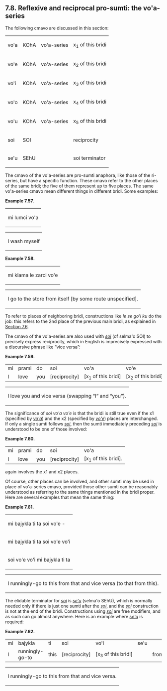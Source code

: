 <a id="section-voha-series"></a>7.8. <a id="c7s8"></a>Reflexive and reciprocal pro-sumti: the vo'a-series
---------------------------------------------------------------------------------------------------------

The following cmavo are discussed in this section:

<table class="cmavo-list"><colgroup></colgroup><tbody><tr class="cmavo-entry"><td class="cmavo"><p class="cmavo">vo'a</p></td><td class="selmaho"><p class="selmaho">KOhA</p></td><td class="cmavo-series"><p class="cmavo-series">vo'a-series</p></td><td class="description"><p class="description">x<sub>1</sub> of this bridi</p></td></tr><tr class="cmavo-entry"><td class="cmavo"><p class="cmavo">vo'e</p></td><td class="selmaho"><p class="selmaho">KOhA</p></td><td class="cmavo-series"><p class="cmavo-series">vo'a-series</p></td><td class="description"><p class="description">x<sub>2</sub> of this bridi</p></td></tr><tr class="cmavo-entry"><td class="cmavo"><p class="cmavo">vo'i</p></td><td class="selmaho"><p class="selmaho">KOhA</p></td><td class="cmavo-series"><p class="cmavo-series">vo'a-series</p></td><td class="description"><p class="description">x<sub>3</sub> of this bridi</p></td></tr><tr class="cmavo-entry"><td class="cmavo"><p class="cmavo">vo'o</p></td><td class="selmaho"><p class="selmaho">KOhA</p></td><td class="cmavo-series"><p class="cmavo-series">vo'a-series</p></td><td class="description"><p class="description">x<sub>4</sub> of this bridi</p></td></tr><tr class="cmavo-entry"><td class="cmavo"><p class="cmavo">vo'u</p></td><td class="selmaho"><p class="selmaho">KOhA</p></td><td class="cmavo-series"><p class="cmavo-series">vo'a-series</p></td><td class="description"><p class="description">x<sub>5</sub> of this bridi</p></td></tr><tr class="cmavo-entry"><td class="cmavo"><p class="cmavo">soi</p></td><td class="selmaho"><p class="selmaho">SOI</p></td><td class="cmavo-series"><p class="cmavo-series"></p></td><td class="description"><p class="description">reciprocity</p></td></tr><tr class="cmavo-entry"><td class="cmavo"><p class="cmavo">se'u</p></td><td class="selmaho"><p class="selmaho">SEhU</p></td><td class="cmavo-series"><p class="cmavo-series"></p></td><td class="description"><p class="description">soi terminator</p></td></tr></tbody></table>

<a id="id-1.8.10.4.1" class="indexterm"></a><a id="id-1.8.10.4.2" class="indexterm"></a><a id="id-1.8.10.4.3" class="indexterm"></a><a id="id-1.8.10.4.4" class="indexterm"></a><a id="id-1.8.10.4.5" class="indexterm"></a>The cmavo of the vo'a-series are pro-sumti anaphora, like those of the ri-series, but have a specific function. These cmavo refer to the other places of the same bridi; the five of them represent up to five places. The same vo'a-series cmavo mean different things in different bridi. Some examples:

<div class="interlinear-gloss-example example">
<a id="example-random-id-qLqT"></a>

**Example 7.57. <a id="id-1.8.10.5.1.1" class="indexterm"></a><a id="c7e8d1"></a>** 

<table class="interlinear-gloss"><colgroup></colgroup><tbody><tr class="para"><td colspan="12321"><p class="jbophrase">mi lumci vo'a</p></td></tr></tbody></table>

<table class="interlinear-gloss"><tbody><tr class="para"><td colspan="12321"><p class="natlang">I wash myself</p></td></tr></tbody></table>

</div>  
<div class="interlinear-gloss-example example">
<a id="example-random-id-qLqV"></a>

**Example 7.58. <a id="c7e8d2"></a>** 

<table class="interlinear-gloss"><colgroup></colgroup><tbody><tr class="para"><td colspan="12321"><p class="jbophrase">mi klama le zarci vo'e</p></td></tr></tbody></table>

<table class="interlinear-gloss"><tbody><tr class="para"><td colspan="12321"><p class="natlang">I go to the store from itself [by some route unspecified].</p></td></tr></tbody></table>

</div>  

<a id="id-1.8.10.7.1" class="indexterm"></a>To refer to places of neighboring bridi, constructions like _<a id="id-1.8.10.7.2.1" class="indexterm"></a>le se go'i ku_ do the job: this refers to the 2nd place of the previous main bridi, as explained in [Section 7.6](../section-ri-gohi-series).

<a id="id-1.8.10.8.1" class="indexterm"></a><a id="id-1.8.10.8.2" class="indexterm"></a><a id="id-1.8.10.8.3" class="indexterm"></a><a id="id-1.8.10.8.4" class="indexterm"></a>The cmavo of the vo'a-series are also used with _<a id="id-1.8.10.8.5.1" class="indexterm"></a>[_soi_](../go01#valsi-soi)_ (of selma'o SOI) to precisely express reciprocity, which in English is imprecisely expressed with a discursive phrase like “vice versa”:

<div class="interlinear-gloss-example example">
<a id="example-random-id-vpb3"></a>

**Example 7.59. <a id="id-1.8.10.9.1.1" class="indexterm"></a><a id="c7e8d3"></a>** 

<table class="interlinear-gloss"><colgroup></colgroup><tbody><tr class="jbo"><td>mi</td><td>prami</td><td>do</td><td>soi</td><td>vo'a</td><td>vo'e</td></tr><tr class="gloss"><td>I</td><td>love</td><td>you</td><td>[reciprocity]</td><td>[x<sub>1</sub>&nbsp;of&nbsp;this&nbsp;bridi]</td><td>[x<sub>2</sub>&nbsp;of&nbsp;this&nbsp;bridi].</td></tr></tbody></table>

<table class="interlinear-gloss"><tbody><tr class="para"><td colspan="12321"><p class="natlang">I love you and vice versa (swapping <span class="quote">“<span class="quote">I</span>”</span> and <span class="quote">“<span class="quote">you</span>”</span>).</p></td></tr></tbody></table>

</div>  

<a id="id-1.8.10.10.1" class="indexterm"></a>The significance of _<a id="id-1.8.10.10.2.1" class="indexterm"></a>soi vo'a vo'e_ is that the bridi is still true even if the x1 (specified by _<a id="id-1.8.10.10.4.1" class="indexterm"></a>[_vo'a_](../go01#valsi-voha)_) and the x2 (specified by _<a id="id-1.8.10.10.6.1" class="indexterm"></a>[_vo'e_](../go01#valsi-vohe)_) places are interchanged. If only a single sumti follows _<a id="id-1.8.10.10.7.1" class="indexterm"></a>[_soi_](../go01#valsi-soi)_, then the sumti immediately preceding _<a id="id-1.8.10.10.8.1" class="indexterm"></a>[_soi_](../go01#valsi-soi)_ is understood to be one of those involved:

<div class="interlinear-gloss-example example">
<a id="example-random-id-CMQ1"></a>

**Example 7.60. <a id="c7e8d4"></a><a id="id-1.8.10.11.1.2" class="indexterm"></a>** 

<table class="interlinear-gloss"><colgroup></colgroup><tbody><tr class="jbo"><td>mi</td><td>prami</td><td>do</td><td>soi</td><td>vo'a</td></tr><tr class="gloss"><td>I</td><td>love</td><td>you</td><td>[reciprocity]</td><td>[x<sub>1</sub>&nbsp;of&nbsp;this&nbsp;bridi].</td></tr></tbody></table>

</div>  

again involves the x1 and x2 places.

<a id="id-1.8.10.13.1" class="indexterm"></a><a id="id-1.8.10.13.2" class="indexterm"></a>Of course, other places can be involved, and other sumti may be used in place of vo'a-series cmavo, provided those other sumti can be reasonably understood as referring to the same things mentioned in the bridi proper. Here are several examples that mean the same thing:

<div class="interlinear-gloss-example example">
<a id="example-random-id-rqNJ"></a>

**Example 7.61. <a id="c7e8d5"></a><a id="id-1.8.10.14.1.2" class="indexterm"></a>** 

<table class="interlinear-gloss"><colgroup></colgroup><tbody><tr class="para"><td colspan="12321"><p class="jbophrase">mi bajykla ti ta soi vo'e -</p></td></tr><tr class="para"><td colspan="12321"><p class="jbophrase">mi bajykla ti ta soi vo'e vo'i</p></td></tr><tr class="para"><td colspan="12321"><p class="jbophrase">soi vo'e vo'i mi bajykla ti ta</p></td></tr></tbody></table>

<table class="interlinear-gloss"><tbody><tr class="para"><td colspan="12321"><p class="natlang">I runningly-go to this from that and vice versa (to that from this).</p></td></tr></tbody></table>

</div>  

<a id="id-1.8.10.15.1" class="indexterm"></a><a id="id-1.8.10.15.2" class="indexterm"></a>The elidable terminator for _<a id="id-1.8.10.15.3.1" class="indexterm"></a>[_soi_](../go01#valsi-soi)_ is _<a id="id-1.8.10.15.4.1" class="indexterm"></a>[_se'u_](../go01#valsi-sehu)_ (selma'o SEhU), which is normally needed only if there is just one sumti after the _<a id="id-1.8.10.15.5.1" class="indexterm"></a>[_soi_](../go01#valsi-soi)_, and the _<a id="id-1.8.10.15.6.1" class="indexterm"></a>[_soi_](../go01#valsi-soi)_ construction is not at the end of the bridi. Constructions using _<a id="id-1.8.10.15.7.1" class="indexterm"></a>[_soi_](../go01#valsi-soi)_ are free modifiers, and as such can go almost anywhere. Here is an example where _<a id="id-1.8.10.15.8.1" class="indexterm"></a>[_se'u_](../go01#valsi-sehu)_ is required:

<div class="interlinear-gloss-example example">
<a id="example-random-id-RFBV"></a>

**Example 7.62. <a id="c7e8d6"></a><a id="id-1.8.10.16.1.2" class="indexterm"></a>** 

<table class="interlinear-gloss"><colgroup></colgroup><tbody><tr class="jbo"><td>mi</td><td>bajykla</td><td>ti</td><td>soi</td><td>vo'i</td><td>se'u</td><td></td><td>ta</td></tr><tr class="gloss"><td>I</td><td>runningly-go-to</td><td>this</td><td>[reciprocity]</td><td>[x<sub>3</sub>&nbsp;of&nbsp;this&nbsp;bridi]</td><td>&nbsp;</td><td>from</td><td>that</td></tr></tbody></table>

<table class="interlinear-gloss"><tbody><tr class="para"><td colspan="12321"><p class="natlang">I runningly-go to this from that and vice versa.</p></td></tr></tbody></table>

</div>